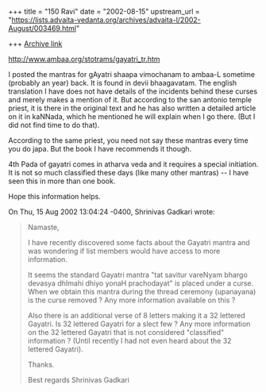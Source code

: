 +++
title = "150 Ravi"
date = "2002-08-15"
upstream_url = "https://lists.advaita-vedanta.org/archives/advaita-l/2002-August/003469.html"

+++
[Archive link](https://lists.advaita-vedanta.org/archives/advaita-l/2002-August/003469.html)

http://www.ambaa.org/stotrams/gayatri_tr.htm

I posted the mantras for gAyatri shaapa vimochanam to ambaa-L sometime
(probably an year) back.  It is found in  devii bhaagavatam.  The
english translation I have does not have details of the incidents behind
these curses and merely makes a mention of it. But according to the san
antonio temple priest, it is there in the original text and he has also
written a detailed article on it in kaNNada, which he mentioned he will
explain when I go there. (But I did not find time to do that).

According to the same priest, you need not say these mantras every time you
do japa. But the book I have recommends it though.

4th Pada of gayatri comes in atharva veda and it requires a special
initiation. It is not so much classified these days (like many other
mantras) -- I have seen this in more than one book.

Hope this information helps.


On Thu, 15 Aug 2002 13:04:24 -0400, Shrinivas Gadkari
<sgadkari2001 at YAHOO.COM> wrote:

>Namaste,
>
>I have recently discovered some facts about the Gayatri mantra
>and was wondering if list members would have access to more
>information.
>
>It seems the standard Gayatri mantra
>"tat savitur vareNyam
>bhargo devasya dhImahi
>dhiyo yonaH prachodayat"
>is placed under a curse. When we obtain this mantra
>during the thread ceremony (upanayana) is the curse
>removed ? Any more information available on this ?
>
>Also there is an additional verse of 8 letters
>making it a 32 lettered Gayatri. Is 32 lettered Gayatri
>for a slect few ?
>Any more information on the 32 lettered Gayatri that is
>not considered "classified" information ?
>(Until recently I had not even heard about the 32 lettered
>Gayatri).
>
>Thanks.
>
>Best regards
>Shrinivas Gadkari

